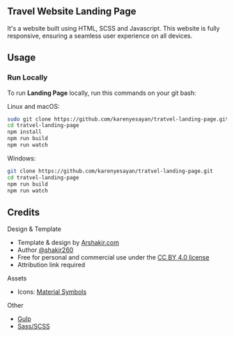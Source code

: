 ## Travel Website Landing Page 

It's a website built using HTML, SCSS and Javascript. This website is fully responsive, ensuring a seamless user experience on all devices.


## Usage

### Run Locally

To run **Landing Page** locally, run this commands on your git bash:

Linux and macOS:

```bash
sudo git clone https://github.com/karenyesayan/tratvel-landing-page.git
cd tratvel-landing-page
npm install
npm run build
npm run watch
```

Windows:

```bash
git clone https://github.com/karenyesayan/tratvel-landing-page.git
cd tratvel-landing-page
npm run build
npm run watch
```

## Credits  

Design & Template 
  - Template & design by [Arshakir.com](https://www.arshakir.com/)
  - Author [@shakir260](https://twitter.com/shakir260)
  - Free for personal and commercial use under the [CC BY 4.0 license](https://creativecommons.org/licenses/by/4.0/)
  - Attribution link required
  
Assets  
  - Icons: [Material Symbols](https://github.com/google/material-design-icons)  

Other  
  - [Gulp](https://gulpjs.com/)
  - [Sass/SCSS](https://sass-lang.com/)  
  

